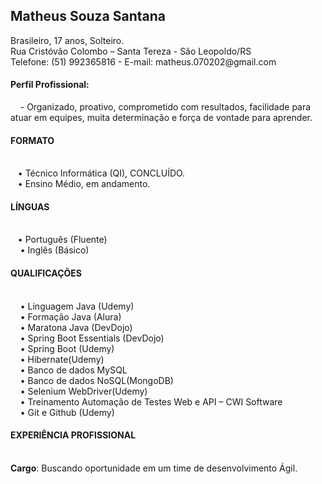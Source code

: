 <h2><b>Matheus Souza Santana </b></h2>
Brasileiro, 17 anos, Solteiro.<br>
Rua Cristóvão Colombo – Santa Tereza - São Leopoldo/RS <br>
Telefone: (51) 992365816 - E-mail: matheus.070202@gmail.com <br>
<h4><b>Perfil Profissional:</b></h4>
&nbsp;&nbsp;&nbsp;      -  Organizado, proativo, comprometido com resultados, facilidade para atuar em equipes, muita determinação e força de vontade para aprender.

<h4><b>FORMATO</b></h4><br>
    &nbsp;&nbsp;&nbsp;• Técnico Informática (QI), CONCLUÍDO.<br>
    &nbsp;&nbsp;&nbsp;• Ensino Médio, em andamento.<br>
<h4><b>LÍNGUAS</b></h4><br>
    &nbsp;&nbsp;&nbsp;• Português (Fluente)<br>
   &nbsp;&nbsp;&nbsp; • Inglês (Básico)<br>
<h4><b>QUALIFICAÇÕES</b></h4><br>
   &nbsp;&nbsp;&nbsp; • Linguagem Java (Udemy)<br>
  &nbsp;&nbsp;&nbsp;  • Formação Java (Alura)<br>
 &nbsp;&nbsp;&nbsp;   • Maratona Java (DevDojo)<br>
  &nbsp;&nbsp;&nbsp;  • Spring Boot Essentials (DevDojo)<br>
&nbsp;&nbsp;&nbsp;    • Spring Boot (Udemy)<br>
   &nbsp;&nbsp;&nbsp; • Hibernate(Udemy)<br>
&nbsp;&nbsp;&nbsp;    • Banco de dados MySQL <br>
&nbsp;&nbsp;&nbsp;    • Banco de dados NoSQL(MongoDB)<br>
 &nbsp;&nbsp;&nbsp;   • Selenium WebDriver(Udemy)<br>
  &nbsp;&nbsp;&nbsp;  • Treinamento Automação de Testes Web e API – CWI Software<br>
&nbsp;&nbsp;&nbsp;    • Git e Github (Udemy)<br>
<h4><b>EXPERIÊNCIA PROFISSIONAL</b></h4><br>
<b>Cargo</b>: Buscando oportunidade em um time de desenvolvimento Ágil.
